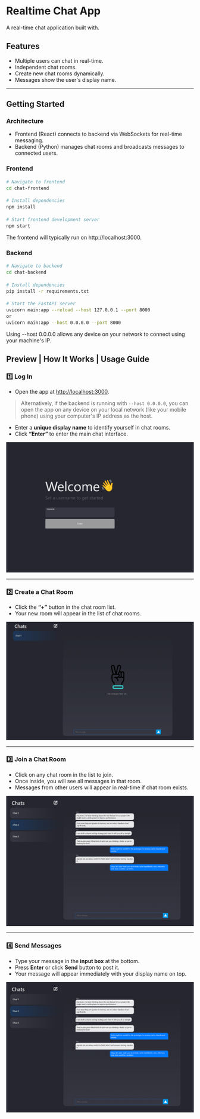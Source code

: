 # Realtime Chat App

A real-time chat application built with.

## Features

- Multiple users can chat in real-time.  
- Independent chat rooms.  
- Create new chat rooms dynamically.  
- Messages show the user's display name.  

---

## Getting Started

### Architecture

- Frontend (React) connects to backend via WebSockets for real-time messaging.
- Backend (Python) manages chat rooms and broadcasts messages to connected users.

### Frontend

```bash
# Navigate to frontend
cd chat-frontend

# Install dependencies
npm install

# Start frontend development server
npm start
```
The frontend will typically run on http://localhost:3000.


### Backend
```bash
# Navigate to backend
cd chat-backend

# Install dependencies
pip install -r requirements.txt

# Start the FastAPI server
uvicorn main:app --reload --host 127.0.0.1 --port 8000
or 
uvicorn main:app --host 0.0.0.0 --port 8000
```

Using --host 0.0.0.0 allows any device on your network to connect using your machine's IP.

## Preview | How It Works | Usage Guide

### 1️⃣ Log In
- Open the app at [http://localhost:3000](http://localhost:3000). 
> Alternatively, if the backend is running with `--host 0.0.0.0`, you can open the app on any device on your local network (like your mobile phone) using your computer's IP address as the host.
- Enter a **unique display name** to identify yourself in chat rooms.  
- Click **“Enter”** to enter the main chat interface.  

![Login Page](docs/login-page.png)

---

### 2️⃣ Create a Chat Room
- Click the **“+”** button in the chat room list.  
- Your new room will appear in the list of chat rooms.  

![Empty Chat Board](docs/empty-message-board.png)

---

### 3️⃣ Join a Chat Room
- Click on any chat room in the list to join.  
- Once inside, you will see all messages in that room.  
- Messages from other users will appear in real-time if chat room exists.  

![Team Chat Messages](docs/messages-with-team.png)

---

### 4️⃣ Send Messages
- Type your message in the **input box** at the bottom.  
- Press **Enter** or click **Send** button to post it.  
- Your message will appear immediately with your display name on top.  

![Team Chat Messages](docs/messages-with-team.png)